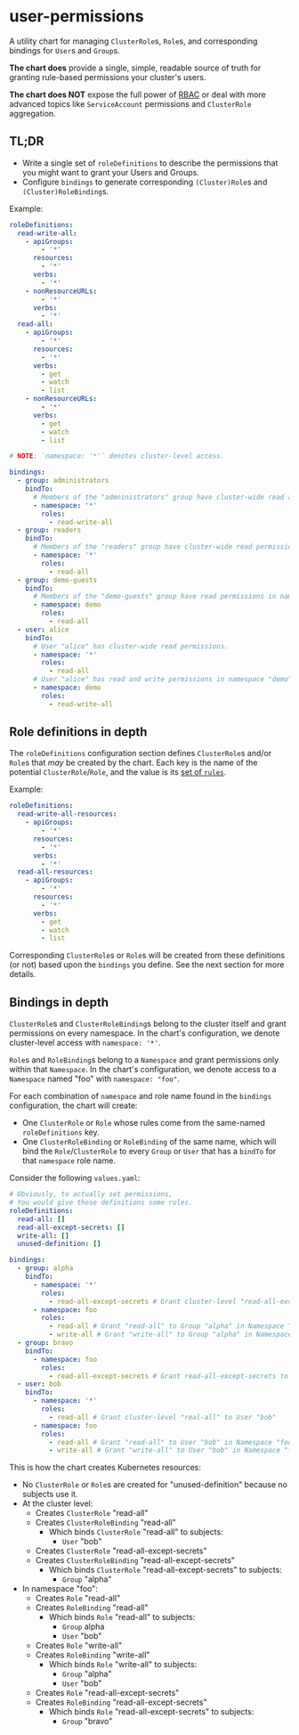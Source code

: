 # user-permissions

A utility chart for managing `ClusterRole`s, `Role`s, and corresponding bindings for `User`s and `Group`s.

**The chart does** provide a single, simple, readable source of truth for granting rule-based permissions your cluster's users.

**The chart does NOT** expose the full power of [RBAC](https://kubernetes.io/docs/reference/access-authn-authz/rbac) or deal with more advanced topics like `ServiceAccount` permissions and `ClusterRole` aggregation.

## TL;DR

* Write a single set of `roleDefinitions` to describe the permissions that you might want to grant your Users and Groups.
* Configure `bindings` to generate corresponding `(Cluster)Role`s and `(Cluster)RoleBinding`s.

Example:

```yaml
roleDefinitions:
  read-write-all:
    - apiGroups:
        - '*'
      resources:
        - '*'
      verbs:
        - '*'
    - nonResourceURLs:
        - '*'
      verbs:
        - '*'
  read-all:
    - apiGroups:
        - '*'
      resources:
        - '*'
      verbs:
        - get
        - watch
        - list
    - nonResourceURLs:
        - '*'
      verbs:
        - get
        - watch
        - list

# NOTE: `namespace: '*'` denotes cluster-level access.

bindings:
  - group: administrators
    bindTo:
      # Members of the "admninistrators" group have cluster-wide read and write permissions.
      - namespace: '*'
        roles:
          - read-write-all
  - group: readers
    bindTo:
      # Members of the "readers" group have cluster-wide read permissions.
      - namespace: '*'
        roles:
          - read-all
  - group: demo-guests
    bindTo:
      # Members of the "demo-guests" group have read permissions in namespace "demo".
      - namespace: demo
        roles:
          - read-all
  - user: alice
    bindTo:
      # User "alice" has cluster-wide read permissions.
      - namespace: '*'
        roles:
          - read-all
      # User "alice" has read and write permissions in namespace "demo".
      - namespace: demo
        roles:
          - read-write-all
```

## Role definitions in depth

The `roleDefinitions` configuration section defines `ClusterRole`s and/or `Role`s that _may_ be created by the chart. Each key is the name of the potential `ClusterRole`/`Role`, and the value is its [set of `rules`](https://kubernetes.io/docs/reference/access-authn-authz/rbac/#role-and-clusterrole).

Example:

```yaml
roleDefinitions:
  read-write-all-resources:
    - apiGroups:
        - '*'
      resources:
        - '*'
      verbs:
        - '*'
  read-all-resources:
    - apiGroups:
        - '*'
      resources:
        - '*'
      verbs:
        - get
        - watch
        - list
```

Corresponding `ClusterRole`s or `Role`s will be created from these definitions (or not) based upon the `bindings` you define. See the next section for more details.

## Bindings in depth

`ClusterRole`s and `ClusterRoleBinding`s belong to the cluster itself and grant permissions on every namespace. In the chart's configuration, we denote cluster-level access with `namespace: '*'`.

`Role`s and `RoleBinding`s belong to a `Namespace` and grant permissions only within that `Namespace`. In the chart's configuration, we denote access to a `Namespace` named "foo" with `namespace: "foo"`.

For each combination of `namespace` and role name found in the `bindings` configuration, the chart will create:

  * One `ClusterRole` or `Role` whose rules come from the same-named `roleDefinitions` key.
  * One `ClusterRoleBinding` or `RoleBinding` of the same name, which will bind the `Role`/`ClusterRole` to every `Group` or `User` that has a `bindTo` for that `namespace` role name.

Consider the following `values.yaml`:

```yaml
# Obviously, to actually set permissions,
# You would give these definitions some rules.
roleDefinitions:
  read-all: []
  read-all-except-secrets: []
  write-all: []
  unused-definition: []

bindings:
  - group: alpha
    bindTo:
      - namespace: '*'
        roles:
          - read-all-except-secrets # Grant cluster-level "read-all-except-secrets" to Group "alpha"
      - namespace: foo
        roles:
          - read-all # Grant "read-all" to Group "alpha" in Namespace "foo"
          - write-all # Grant "write-all" to Group "alpha" in Namespace "foo"
  - group: bravo
    bindTo:
      - namespace: foo
        roles:
          - read-all-except-secrets # Grant read-all-except-secrets to Group "bravo" in Namespace "foo"
  - user: bob
    bindTo:
      - namespace: '*'
        roles:
          - read-all # Grant cluster-level "real-all" to User "bob"
      - namespace: foo
        roles:
          - read-all # Grant "read-all" to User "bob" in Namespace "foo"
          - write-all # Grant "write-all" to User "bob" in Namespace "foo"

```

This is how the chart creates Kubernetes resources:

* No `ClusterRole` or `Role`s are created for "unused-definition" because no subjects use it.
* At the cluster level:
  * Creates `ClusterRole` "read-all"
  * Creates `ClusterRoleBinding` "read-all"
    * Which binds `ClusterRole` "read-all" to subjects:
      * `User` "bob"
  * Creates `ClusterRole` "read-all-except-secrets"
  * Creates `ClusterRoleBinding` "read-all-except-secrets"
    * Which binds `ClusterRole` "read-all-except-secrets" to subjects:
      * `Group` "alpha"
* In namespace "foo":
  * Creates `Role` "read-all"
  * Creates `RoleBinding` "read-all"
    * Which binds `Role` "read-all" to subjects:
      * `Group` alpha
      * `User` "bob"
  * Creates `Role` "write-all"
  * Creates `RoleBinding` "write-all"
    * Which binds `Role` "write-all" to subjects:
      * `Group` "alpha"
      * `User` "bob"
  * Creates `Role` "read-all-except-secrets"
  * Creates `RoleBinding` "read-all-except-secrets"
    * Which binds `Role` "read-all-except-secrets" to subjects:
      * `Group` "bravo"
